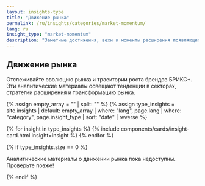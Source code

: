 ```yaml
---
layout: insights-type
title: "Движение рынка"
permalink: /ru/insights/categories/market-momentum/
lang: ru
insight_type: "market-momentum"
description: "Заметные достижения, вехи и моменты расширения появляющихся брендов БРИКС+."
---
```


## Движение рынка

Отслеживайте эволюцию рынка и траектории роста брендов БРИКС+. Эти аналитические материалы освещают тенденции в секторах, стратегии расширения и трансформацию рынка.

{% assign empty_array = "" | split: "" %}
{% assign type_insights = site.insights | default: empty_array | where: "lang", page.lang | where: "category", page.insight_type | sort: "date" | reverse %}

<div class="insights-grid">
  {% for insight in type_insights %}
    {% include components/cards/insight-card.html insight=insight %}
  {% endfor %}
</div>

{% if type_insights.size == 0 %}
  <p class="no-insights">Аналитические материалы о движении рынка пока недоступны. Проверьте позже!</p>
{% endif %}